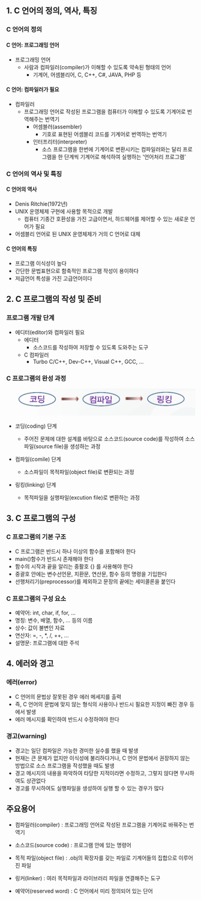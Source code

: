 ## 1. C 언어의 정의, 역사, 특징

### C 언어의 정의
#### C 언어: 프로그래밍 언어
- 프로그래밍 언어
    - 사람과 컴파일러(compiler)가 이해할 수 있도록 약속된 형태의 언어
        - 기계어, 어셈블리어, C, C++, C#, JAVA, PHP 등

#### C 언어: 컴파일러가 필요
- 컴파일러
    - 프로그래밍 언어로 작성된 프로그램을 컴퓨터가 이해할 수 있도록 기계어로 번역해주는 번역기
        - 어셈블러(assembler)
            - 기호로 표현된 어셈블리 코드를 기계어로 번역하는 번역기
        - 인터프리터(interpreter)
            - 소스 프로그램을 한번에 기계어로 변환시키는 컴파일러와는 달리 프로그램을 한 단계씩 기계어로 해석하여 실행하는 '언어처리 프로그램'
### C 언어의 역사 및 특징
#### C 언어의 역사
- Denis Ritchie(1972년)
- UNIX 운영체제 구현에 사용할 목적으로 개발
    - 컴퓨터 기종간 호환성을 가진 고급이면서, 하드웨어를 제어할 수 있는 새로운 언어가 필요
- 어셈블리 언어로 된 UNIX 운영체제가 거의 C 언어로 대체

#### C 언어의 특징
- 프로그램 이식성이 높다
- 간단한 문법표현으로 함축적인 프로그램 작성이 용이하다
- 저급언어 특성을 가진 고급언어이다

## 2. C 프로그램의 작성 및 준비
### 프로그램 개발 단계
- 에디터(editor)와 컴파일러 필요
    - 에디터
        - 소스코드를 작성하여 저장할 수 있도록 도와주는 도구
    - C 컴파일러
        - Turbo C/C++, Dev-C++, Visual C++, GCC, ...
    
### C 프로그램의 완성 과정
![alt text](<../../ETC/c프로그램의 완성 과정.png>)

- 코딩(coding) 단계
    - 주어진 문제에 대한 설계를 바탕으로 소스코드(source code)를 작성하여 소스파일(source file)을 생성하는 과정

- 컴파일(comile) 단계
    - 소스파일이 목적파일(object file)로 변환되는 과정

- 링킹(linking) 단계
    - 목적파일을 실행파일(excution file)로 변환하는 과정


## 3. C 프로그램의 구성

### C 프로그램의 기본 구조
- C 프로그램은 반드시 하나 이상의 함수를 포함해야 한다
- main()함수가 반드시 존재해야 한다
- 함수의 시작과 끝을 알리는 중활호 {} 를 사용해야 한다
- 중괄호 안에는 변수선언문, 치환문, 연산문, 함수 등의 명령을 기입한다
- 선행처리기(preprocessor)를 제외하고 문장의 끝에는 세미콜론을 붙인다

### C 프로그램의 구성 요소
- 예약어: int, char, if, for, ...
- 명칭: 변수, 배열, 함수, ... 등의 이름
- 상수: 값이 불변인 자료
- 연산자: =, -, *, /, ++, ...
- 설명문: 프로그램에 대한 주석

## 4. 에러와 경고
### 에러(error)
- C 언어의 문법상 잘못된 경우 에러 메세지를 출력
- 즉, C 언어의 문법에 맞지 않는 형식의 사용이나 반드시 필요한 지정이 빠진 경우 등에서 발생
- 에러 메시지를 확인하여 반드시 수정하여야 한다

### 경고(warning)
- 경고는 일단 컴파일은 가능한 경미한 실수를 했을 때 발생
- 현재는 큰 문제가 없지만 이식성에 불리하다거나, C 언어 문법에서 권장하지 않는 방법으로 소스 프로그램을 작성했을 때도 발생
- 경고 메시지의 내용을 파악하여 타당한 지적이라면 수정하고, 그렇지 않다면 무시하여도 상관없다
- 경고를 무시하여도 실행파일을 생성하여 실행 할 수 있는 경우가 많다

## 주요용어
- 컴파일러(compiler) : 프로그래밍 언어로 작성된 프로그램을 기계어로 바꿔주는 번역기

- 소스코드(source code) : 프로그램 안에 있는 명령어

- 목적 파일(object file) : .obj의 확장자를 갖는 파일로 기계어들의 집합으로 이루어진 파일

- 링커(linker) : 여러 목적파일과 라이브러리 파일을 연결해주는 도구

- 예약어(reserved word) : C 언어에서 미리 정의되어 있는 단어